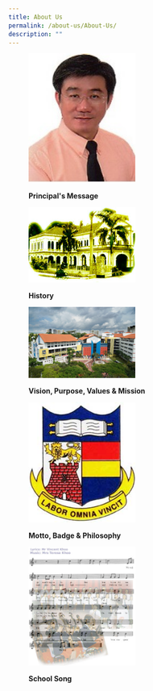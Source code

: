 ```yaml
---
title: About Us
permalink: /about-us/About-Us/
description: ""
---
```

<figure>

<a href="/about-us/Principals-Message/" target = "\_blank"> <img style="width:50%;height:50%" src="/images/About%20us/About%20us/Principal%20Pic.jpg">

</a>

<figcaption>

<strong> Principal's Message </strong>

</figcaption>

</figure>

<figure>

<a href="/about-us/History/" target = "\_blank"> <img style="width:50%;height:50%" src="/images/About%20us/About%20us/oldschool.jpg">

</a>

<figcaption>

<strong> History </strong>

</figcaption>

</figure>

<figure>

<a href="/about-us/Vision-Mission-Purpose-and-Values/" target = "\_blank"> <img style="width:50%;height:50%" src="/images/About%20us/About%20us/OSS%20Building%20copy.jpg">

</a>

<figcaption>

<strong> Vision, Purpose, Values & Mission </strong>

</figcaption>

</figure>

<figure>

<a href="/about-us/School-Philosophy-Motto-and-Badge/" target = "\_blank"> <img style="width:50%;height:50%" src="/images/About%20us/About%20us/school%20Badge.jpg">

</a>

<figcaption>

<strong> Motto, Badge & Philosophy </strong>

</figcaption>

</figure>



<figure>

<a href="/about-us/School-Song/" target = "\_blank"> <img style="width:50%;height:50%" src="/images/About%20us/About%20us/schoolsong.jpg">

</a>

<figcaption>

<strong> School Song </strong>

</figcaption>

</figure>
